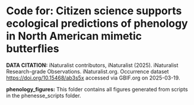 # Code for: Citizen science supports ecological predictions of phenology in North American mimetic butterflies 

**DATA CITATION:** iNaturalist contributors, iNaturalist (2025). iNaturalist Research-grade Observations. iNaturalist.org. Occurrence dataset https://doi.org/10.15468/ab3s5x accessed via GBIF.org on 2025-03-19.

**phenology_figures:** This folder contains all figures generated from scripts in the phenesse_scripts folder. 
